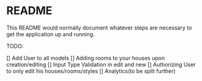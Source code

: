 # README

This README would normally document whatever steps are necessary to get the
application up and running.

TODO:

[] Add User to all models
[] Adding rooms to your houses upon creation/editing
[] Input Type Validation in edit and new
[] Authorizing User to only edit his houses/rooms/styles
[] Analytics(to be split further)
